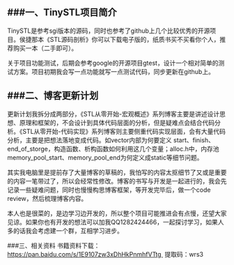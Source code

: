 ###一、TinySTL项目简介
---
TinySTL是参考sgi版本的源码，同时也参考了github上几个比较优秀的开源项目。侯捷那本《STL源码剖析》你可以下载电子版的，纸质书买不买看你个人，推荐购买一本（二手即可）。

 关于项目功能测试，后期会参考google的开源项目gtest，设计一个相对简单的测试方案。项目初期我会写一点功能就写一点测试代码，同步更新在github上。

###二、博客更新计划
---
更新计划我拆分成两部分，《STL从零开始-宏观概述》系列博客主要是讲述设计思想、原理和框架的，不会设计到具体代码层面的分析，但是疑难点会结合代码分析。《STL从零开始-代码实现》系列博客则主要侧重代码实现层面，会有大量代码分析，主要是把想法落地变成代码。如vector内部为何要定义 start、finish、end_of_storge，构造函数、析构函数如何利用这几个变量；alloc.h中，内存池memory_pool_start、memory_pool_end为何定义成static等细节问题。

其实我电脑里是提前存了大量博客的草稿的，我怕写的内容太抠细节了又或是重要的内容一笔带过了，所以会经常性修改。博客的书写与开发是一起进行的，我会先记录一些疑难问题，同时也慢慢构思博客框架，等开发完毕后，做一个code review，然后梳理博客内容。

本人也是很菜的，是边学习边开发的，所以整个项目可能推进会有点慢，还望大家见谅。如果你也有开发的想法可以加我QQ1282424466，一起探讨学习，如果人多的话我会考虑建一个群，互相学习进步。

###三、相关资料
书籍资料下载：https://pan.baidu.com/s/1E9107zw3xDhHkPnmhfVTtg  提取码：wrs3
